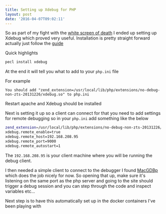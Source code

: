 ```yaml
---
title: Setting up Xdebug for PHP
layout: post
date: '2016-04-07T09:02:11'
---
```

So as part of my fight with the [white screen of death](../2016-04-07-php-white-screen-of-death) I ended up setting up Xdebug which proved very useful.
Installation is pretty straight forward actually just follow the [guide](https://xdebug.org/docs/install)

Quick highlights
``` bash
pecl install xdebug
```
At the end it will tell you what to add to your `php.ini` file

For example
``` text
You should add "zend_extension=/usr/local/lib/php/extensions/no-debug-non-zts-20131226/xdebug.so" to php.ini
```
Restart apache and Xdebug should be installed

Next is setting it up so a client can connect for that you need to add settings for remote debugging so in your `php.ini` add something like the below
``` bash
zend_extension=/usr/local/lib/php/extensions/no-debug-non-zts-20131226/xdebug.so
xdebug.remote_enable=true
xdebug.remote_host=192.168.208.95
xdebug.remote_port=9000
xdebug.remote_autostart=1
```

The `192.168.208.95` is your client machine where you will be running the debug client.

I then needed a simple client to connect to the debugger I found [MacGDBp](https://www.bluestatic.org/software/macgdbp/) which does the job nicely for now.
So opening that up, make sure it's listening on the same port as the php server and going to the site should trigger a debug session and you can step through the code and inspect variables etc...

Next step is to have this automatically set up in the docker containers I've been playing with
